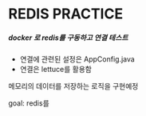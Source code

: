 # REDIS PRACTICE

##### docker 로 redis를 구동하고 연결 테스트
- 연결에 관련된 설정은 AppConfig.java
- 연결은 lettuce를 활용함

메모리의 데이터를 저장하는 로직을 구현예정

goal: redis를 

